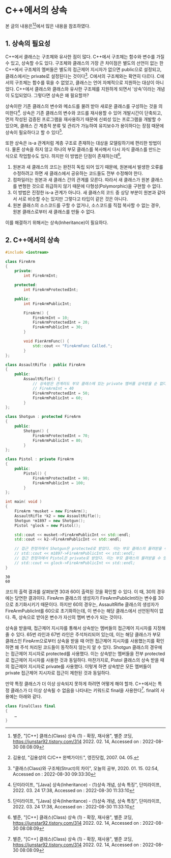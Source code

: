 # C++에서의 상속

본 글의 내용은[^1][^2]에서 많은 내용을 참조하였다.



## 1. 상속의 필요성

C++에서 클래스는 구조체와 유사한 점이 많다. C++에서 구조체는 함수와 변수를 가질 수 있고, 상속할 수도 있다. 구조체와 클래스의 가장 큰 차이점은 별도의 선언이 없는 한 C++에서 구조체의 멤버들은 별도의 접근제어 지시자가 없으면 public으로 설정되고, 클래스에서는 private로 설정된다는 것이다[^3].  C에서의 구조체와는 확연히 다르다. C에서의 구조체는 함수를 묶을 수 없었고, 클래스는 언어 자체적으로 지원하는 대상이 아니었다. C++에서 클래스와 클래스와 유사한 구조체를 지원하게 되면서 '상속'이라는 개념이 도입되었다. 그렇다면 상속은 왜 필요할까?

상속이란 기존 클래스의 변수와 메소드를 물려 받아 새로운 클래스를 구성하는 것을 의미한다[^4]. 상속은 기존 클래스의 변수와 코드를 재사용할 수 있어 개발시간이 단축되고, 먼저 작성된 검증된 프로그램을 재사용하기 때문에 신뢰성 있는 프로그램을 개발할 수 있으며, 클래스 간 계층적 분류 및 관리가 가능하여 유지보수가 용이하다는 장점 때문에 상속이 필요하다고 할 수 있다[^4].

또한 상속은 is-a 관계처럼 계층 구조로 존재하는 대상을 모델링하기에 편리한 방법이다. 물론 상속을 하지 않고 하나의 부모 클래스를 복사해서 다시 자식 클래스를 만드는 식으로 작업할수도 있다. 하지만 이 방법은 단점이 존재하는데[^1],

1. 원본과 새 클래스의 코드는 완전히 독립 되어 있기 때문에, 원본에서 발생한 오류를 수정하려고 하면 새 클래스에서 공유하는 코드들도 전부 수정해야 한다.
2. 컴파일러는 원본과 새 클래스 간의 관계를 모른다. 따라서 새 클래스가 원본 클래스를 변형한 것으로 취급하지 않기 때문에 다형성(Polymorphic)을 구현할 수 없다.
3. 이 방법은 진정한 is-a 관계가 아니다. 새 클래스의 코드 중 상당 부분이 원본과 같아서 서로 비슷할 수는 있지만 그렇다고 타입이 같은 것은 아니다.
4. 원본 클래스의 소스코드를 구할 수 없거나, 소스코드를 직접 복사할 수 없는 경우, 원본 클래스로부터 새 클래스를 만들 수 없다.

이를 해결하기 위해서는 상속(Inheritance)이 필요하다.



## 2. C++에서의 상속

```c++
#include <iostream>

class FireArm
{
    private:
        int FireArmInt;

    protected:
        int FireArmProtectedInt;

    public:
        int FireArmPublicInt;

        FireArm() {
            FireArmInt = 10;
            FireArmProtectedInt = 20;
            FireArmPublicInt = 30;
        }

        void FierArmFunc() {
            std::cout << "FireArmFunc Called.";
        }
};

class AssaultRifle : public FireArm
{
    public:
        AssaultRifle() {
            // 상속받은 관계라도 부모 클래스에 있는 private 멤버를 상속받을 순 없다. 접근 가능하고 상속 받을 수 있는 대상은 protected와 public 뿐이다.
            // FireArmInt = 40
            FireArmProtectedInt = 50;
            FireArmPublicInt = 60;
        }
};

class Shotgun : protected FireArm
{
    public:
        Shotgun() {
            FireArmProtectedInt = 70;
            FireArmPublicInt = 80;
        }
};

class Pistol : private FireArm
{
    public:
        Pistol() {
            FireArmProtectedInt = 90;
            FireArmPublicInt = 100;
        }
};

int main( void )
{
    FireArm *musket = new FireArm();
    AssaultRifle *k2 = new AssaultRifle();
    Shotgun *m1897 = new Shotgun();
    Pistol *glock = new Pistol();

    std::cout << musket->FireArmPublicInt << std::endl;
    std::cout << k2->FireArmPublicInt << std::endl;

    // 접근 한정자에서 Shotgun은 protected로 받았다. 이는 부모 클래스의 물려받을 수 있는 멤버들을 protected 접근 지정자로 받겠다는 것을 의미한다.
    // std::cout << m1897->FireArmPublicInt << std::endl;
    // 접근 한정자에서 Pistol은 private로 받았다. 이는 부모 클래스의 물려받을 수 있는 멤버들을 private 접근 지정자로 받겠다는 것을 의미한다.
    // std::cout << glock->FireArmPublicInt << std::endl;
}
```

```
30
60
```

코드의 출력 결과를 살펴보면 30과 60이 출력된 것을 확인할 수 있다. 이 때, 30의 경우에는 당연한 결과이다. FireArm 클래스의 생성자가 FireArmPublicInt라는 변수를 30으로 초기화시키기 때문이다. 하지만 60의 경우는, AssaultRifle 클래스의 생성자가 FireArmPublicInt를 60으로 초기화하는데, 이 변수는 해당 클래스에서 선언된적이 없다. 즉, 상속으로 받아온 변수가 자신의 멤버 변수가 되는 것이다.

상속을 받을때, 접근제어 지시자를 통해서 상속받는 멤버들의 접근제어 지시자를 지정해줄 수 있다. 65번 라인과 67번 라인은 주석처리되어 있는데, 이는 해당 클래스가 부모 클래스인 FireArm으로부터 상속을 받을 때 어떤 접근제어 지시자를 사용했는지를 확인하면 왜 주석 처리된 코드들이 동작하지 않는지 알 수 있다. Shotgun 클래스의 경우에는 접근제어 지시자로 protected를 사용했다. 이는 상속받는 멤버들을 전부 protected로 접근제어 지시자를 사용한 것과 동일하다. 마찬가지로, Pistol 클래스의 상속 받을 때의 접근제어 지시자로 private를 사용했다. 이렇게 하면 상속받은 모든 멤버들이 private 접근제어 지시자로 접근이 제한된 것과 동일하다.

만약 특정 클래스가 더 이상 상속되지 못하게 하려면 어떻게 해야 할까. C++에서는 특정 클래스가 더 이상 상속될 수 없음을 나타내는 키워드로 final을 사용한다[^1]. final의 사용예는 아래와 같다.

```c++
class FinalClass final
{
    …
}
```





[^1]: 별준, "[C++] 클래스(Class) 상속 (1) - 확장, 재사용", 별준 코딩, https://junstar92.tistory.com/314 2022. 02. 14, Accessed on : 2022-08-30 08:08:09
[^2]: 김용성, "김용성의 C/C++ 완벽가이드", 영진닷컴, 2007. 04. 05.
[^3]: "클래스(Class)와 구조체(Struct)의 차이", 오늘의 공부, 2020. 01. 15. 02:54, Accessed on : 2022-08-30 09:33:30
[^4]: 단미라이프, "[Java] 상속(Inheritance) - (1)상속 개념, 상속 특징", 단미라이프, 2022. 03. 24 17:38, Accessed on : 2022-08-30 11:33:10

